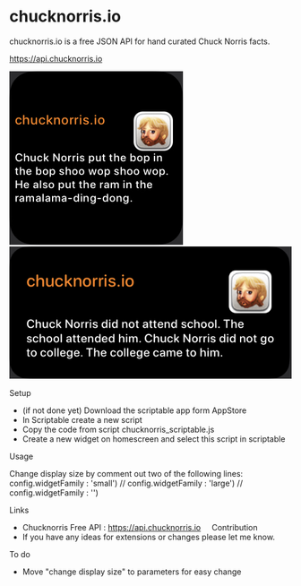 # chucknorris.io
chucknorris.io is a free JSON API for hand curated Chuck Norris facts. 

https://api.chucknorris.io

![Screenshot](chucknorris_small.jpg)
![Screenshot](chucknorris_medium.jpg)


Setup
- (if not done yet) Download the scriptable app form AppStore
- In Scriptable create a new script
- Copy the code from script chucknorris_scriptable.js
- Create a new widget on homescreen and select this script in scriptable

Usage

Change display size by comment out two of the following lines:
config.widgetFamily : 'small')
// config.widgetFamily : 'large')
// config.widgetFamily : '')


Links
- Chucknorris Free API : https://api.chucknorris.io
   
Contribution
- If you have any ideas for extensions or changes please let me know.

To do
- Move "change display size" to parameters for easy change 
